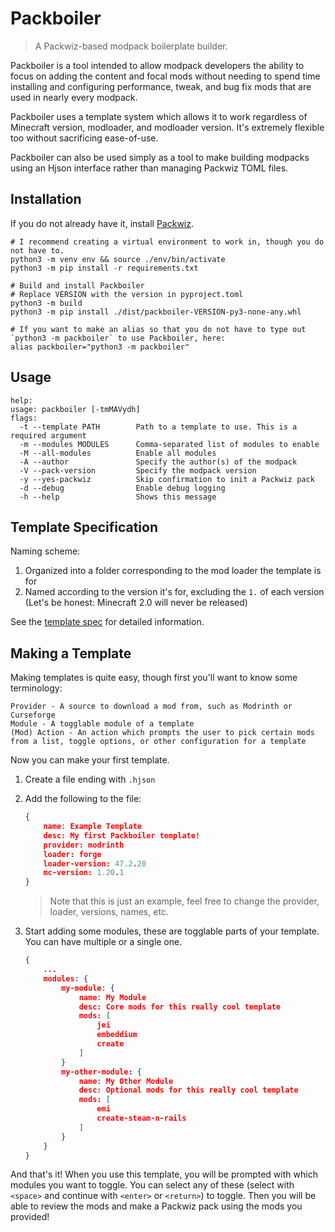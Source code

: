 # Packboiler

> A Packwiz-based modpack boilerplate builder.

Packboiler is a tool intended to allow modpack developers the ability to focus on adding the content and focal mods without needing to spend time installing and configuring performance, tweak, and bug fix mods that are used in nearly every modpack.

Packboiler uses a template system which allows it to work regardless of Minecraft version, modloader, and modloader version. It's extremely flexible too without sacrificing ease-of-use.

Packboiler can also be used simply as a tool to make building modpacks using an Hjson interface rather than managing Packwiz TOML files.

## Installation

If you do not already have it, install [Packwiz](https://packwiz.infra.link).

```shell
# I recommend creating a virtual environment to work in, though you do not have to.
python3 -m venv env && source ./env/bin/activate
python3 -m pip install -r requirements.txt

# Build and install Packboiler
# Replace VERSION with the version in pyproject.toml
python3 -m build
python3 -m pip install ./dist/packboiler-VERSION-py3-none-any.whl

# If you want to make an alias so that you do not have to type out `python3 -m packboiler` to use Packboiler, here:
alias packboiler="python3 -m packboiler"
```

## Usage

```
help:
usage: packboiler [-tmMAVydh]
flags:
  -t --template PATH        Path to a template to use. This is a required argument
  -m --modules MODULES      Comma-separated list of modules to enable
  -M --all-modules          Enable all modules
  -A --author               Specify the author(s) of the modpack
  -V --pack-version         Specify the modpack version
  -y --yes-packwiz          Skip confirmation to init a Packwiz pack
  -d --debug                Enable debug logging
  -h --help                 Shows this message
```

## Template Specification

Naming scheme:
1. Organized into a folder corresponding to the mod loader the template is for
1. Named according to the version it's for, excluding the `1.` of each version (Let's be honest: Minecraft 2.0 will never be released)

See the [template spec](./spec/template.md) for detailed information.

## Making a Template

Making templates is quite easy, though first you'll want to know some terminology:

```
Provider - A source to download a mod from, such as Modrinth or Curseforge
Module - A togglable module of a template
(Mod) Action - An action which prompts the user to pick certain mods from a list, toggle options, or other configuration for a template
```

Now you can make your first template.

1. Create a file ending with `.hjson`
2. Add the following to the file:
    ```json
    {
        name: Example Template
        desc: My first Packboiler template!
        provider: modrinth
        loader: forge
        loader-version: 47.2.20
        mc-version: 1.20.1
    }
    ```

    > Note that this is just an example, feel free to change the provider, loader, versions, names, etc.
3. Start adding some modules, these are togglable parts of your template. You can have multiple or a single one.
    ```json
    {
        ...
        modules: {
            my-module: {
                name: My Module
                desc: Core mods for this really cool template
                mods: [
                    jei
                    embeddium
                    create
                ]
            }
            my-other-module: {
                name: My Other Module
                desc: Optional mods for this really cool template
                mods: [
                    emi
                    create-steam-n-rails
                ]
            }
        }
    }
    ```

And that's it! When you use this template, you will be prompted with which modules you want to toggle. You can select any of these (select with `<space>` and continue with `<enter>` or `<return>`) to toggle. Then you will be able to review the mods and make a Packwiz pack using the mods you provided!
